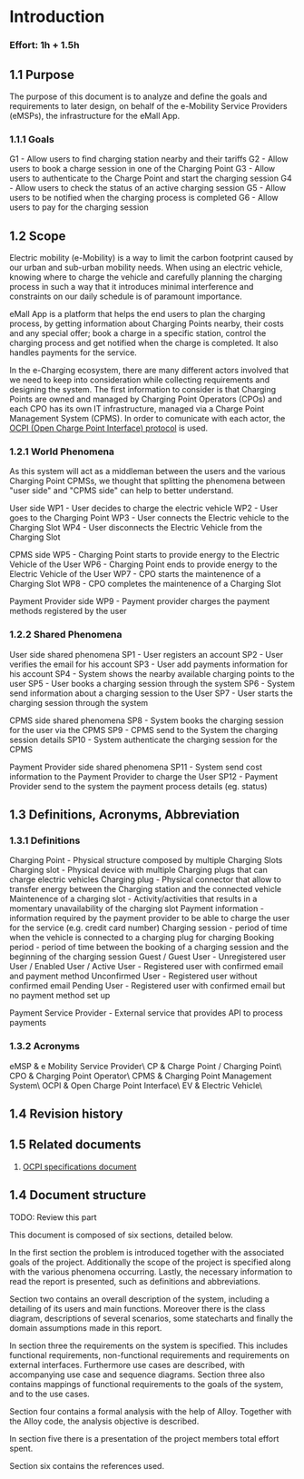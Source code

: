 # Introduction
### Effort: 1h + 1.5h

## 1.1 Purpose
The purpose of this document is to analyze and define the goals and requirements to later design, on behalf of the e-Mobility Service Providers (eMSPs), the infrastructure for the eMall App.

### 1.1.1 Goals
G1 - Allow users to find charging station nearby and their tariffs
G2 - Allow users to book a charge session in one of the Charging Point
G3 - Allow users to authenticate to the Charge Point and start the charging session
G4 - Allow users to check the status of an active charging session
G5 - Allow users to be notified when the charging process is completed
G6 - Allow users to pay for the charging session

## 1.2 Scope 

Electric mobility (e-Mobility) is a way to limit the carbon footprint caused by our urban and sub-urban mobility needs. When using an electric vehicle, knowing where to charge the vehicle and carefully planning the charging process in such a way that it introduces minimal interference and constraints on our daily schedule is of paramount importance.

eMall App is a platform that helps the end users to plan the charging process, by getting information about Charging Points nearby, their costs and any special offer; book a charge in a specific station, control the charging process and get notified when the charge is completed. It also handles payments for the service.

In the e-Charging ecosystem, there are many different actors involved that we need to keep into consideration while collecting requirements and designing the system. The first information to consider is that Charging Points are owned and managed by Charging Point Operators (CPOs) and each CPO has its own IT infrastructure, managed via a Charge Point Management System (CPMS). 
In order to comunicate with each actor, the [OCPI (Open Charge Point Interface) protocol](../Specs/OCPI-2.2.1.pdf) is used. 

### 1.2.1 World Phenomena 
As this system will act as a middleman between the users and the various Charging Point CPMSs, we thought that splitting the phenomena between "user side" and "CPMS side" can help to better understand.

User side
WP1 - User decides to charge the electric vehicle
WP2 - User goes to the Charging Point
WP3 - User connects the Electric vehicle to the Charging Slot
WP4 - User disconnects the Electric Vehicle from the Charging Slot

CPMS side
WP5 - Charging Point starts to provide energy to the Electric Vehicle of the User
WP6 - Charging Point ends to provide energy to the Electric Vehicle of the User
WP7 - CPO starts the maintenence of a Charging Slot
WP8 - CPO completes the maintenence of a Charging Slot

Payment Provider side
WP9 - Payment provider charges the payment methods registered by the user


### 1.2.2 Shared Phenomena
User side shared phenomena
SP1 - User registers an account
SP2 - User verifies the email for his account
SP3 - User add payments information for his account
SP4 - System shows the nearby available charging points to the user
SP5 - User books a charging session through the system
SP6 - System send information about a charging session to the User
SP7 - User starts the charging session through the system

CPMS side shared phenomena
SP8 - System books the charging session for the user via the CPMS
SP9 - CPMS send to the System the charging session details
SP10 - System authenticate the charging session for the CPMS

Payment Provider side shared phenomena
SP11 - System send cost information to the Payment Provider to charge the User
SP12 - Payment Provider send to the system the payment process details (eg. status)

## 1.3 Definitions, Acronyms, Abbreviation

### 1.3.1 Definitions
Charging Point - Physical structure composed by multiple Charging Slots
Charging slot - Physical device with multiple Charging plugs that can charge electric vehicles
Charging plug - Physical connector that allow to transfer energy between the Charging station and the connected vehicle
Maintenence of a charging slot - Activity/activities that results in a momentary unavailability of the charging slot
Payment information - information required by the payment provider to be able to charge the user for the service (e.g. credit card number)
Charging session - period of time when the vehicle is connected to a charging plug for charging
Booking period - period of time between the booking of a charging session and the beginning of the charging session
Guest / Guest User - Unregistered user
User / Enabled User / Active User - Registered user with confirmed email and payment method
Unconfirmed User - Registered user without confirmed email
Pending User - Registered user with confirmed email but no payment method set up

Payment Service Provider - External service that provides API to process payments

### 1.3.2 Acronyms
eMSP & e Mobility Service Provider\\
CP & Charge Point / Charging Point\\
CPO & Charging Point Operator\\
CPMS & Charging Point Management System\\
OCPI & Open Charge Point Interface\\
EV & Electric Vehicle\\

## 1.4 Revision history
## 1.5 Related documents
1. [OCPI specifications document](../Specs/OCPI-2.2.1.pdf)

## 1.4 Document structure

TODO: Review this part

This document is composed of six sections, detailed below.

In the first section the problem is introduced together with the associated goals of the project. Additionally the scope of the project is specified along with the various phenomena occurring. Lastly, the necessary information to read the report is presented, such as definitions and abbreviations.

Section two contains an overall description of the system, including a detailing of its users and main functions. Moreover there is the class diagram, descriptions of several scenarios, some statecharts and finally the domain assumptions made in this report.

In section three the requirements on the system is specified. This includes functional requirements, non-functional requirements and requirements on external interfaces. Furthermore use cases are described, with accompanying use case and sequence diagrams. Section three also contains mappings of functional requirements to the goals of the system, and to the use cases.

Section four contains a formal analysis with the help of Alloy. Together with the Alloy code, the analysis objective is described.

In section five there is a presentation of the project members total effort spent.

Section six contains the references used.


